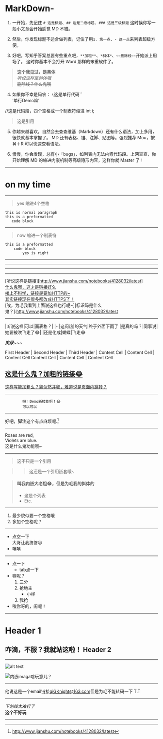 # MarkDown-

1. 一开始，先记住 `# 这是标题`、`## 这是二级标题`、`### 这是三级标题`
这时候你写一般小文章会开始感觉 MD 不错。

2. 然后，你发现标题不适合做列表，记住了用`1. 第一点`、`- 这一点`来列表超级方便。

3. 好吧，写知乎答案总要有些重点吧，`**加粗**`、`*斜体*`、`~~删除线~~`开始派上用场了。
这时你基本不会打开 Word 那样的笨重软件了。
>**这个我见过，是黑体**
<br />*听说这样是斜体哦*
<br />~~删除线？什么鬼哦~~

4. 如果你不幸是码农： 
`\`这是单行代码\``
<br />'单行Demo嘛'

//这是代码段，四个空格或一个制表符缩进
int i;

> 这是引用

5. 你越来越喜欢，自然会去查查维基（Markdown）还有什么语法，加上多用，很快就基本掌握了。
MD 还有表格、锚、注脚、贴图等。强烈推荐 Mou，按 ⌘＋R 可以快速查看语法。

6. 慢慢，你会发现，总有小「bugs」，如列表内无法内嵌代码段。上网查查，你开始理解 MD 的缩进内嵌机制等高级隐形内容，这样你就 Master 了！

---
# on my time
- - -
> yes 缩进4个空格

    this is normal paragraph
    this is a preformatted
       code block
---

>now 缩进一个制表符

	this is a preformatted
		code block
		 	yes is right
---

***

***

---
[听说这样是链接][http://www.jianshu.com/notebooks/4128032/latest]
<br />[什么鬼哦，这才是链接好么](www.jianshu.com)
<br />[楼上不科学，链接是要加HTTP的~](http://www.jianshu.com/notebooks/4128032/latest)
<br />[其实链接现在很多都改成HTTPS了！](https://www.jianshu.com/notebooks/4128032/latest)
<br />[唉，为毛我看到上面说这样也行呢~][标识码是什么鬼？]:http://www.jianshu.com/notebooks/4128032/latest

---
|听说这样|可以|画表格？|
|-
|这闷热|的天气|终于外面下雨了
|是真的吗？|同事说|她要被吹飞走了😂|
|还是化成|蝴蝶|飞走😂

***笑尿~~~***

First Header | Second Header | Third Header
|
Content Cell | Content Cell  | Content Cell
Content Cell | Content Cell  | Content Cell


## [这是什么鬼？加粗的链接😂](http://www.jianshu.com/notebooks/4128032/latest)
[这样写能加粗么？貌似然并卵，难道说是页面内跳转？](#http://www.jianshu.com/notebooks/4128032/latest)

---

```
   		呀！Demo新技能啊！😂
   		可以可以
```
----
好吧，脚注这个有点麻烦呢.[^1]
[^1]:http://www.jianshu.com/notebooks/4128032/latest
***

Roses are red,   
Violets are blue.
<br />这是什么鬼功能哦~

---

> 这不只是一个引用

> > 这还是一个引用嵌套哦~

> #### 叫我内嵌大老粗😂，但是为毛我的斜体的
> 
> * 这是个列表
> * Etc.

---
1. 最少貌似要一个空格哦
2.  多加个空格呢？

---
* 点空一下 
<br />大哥让我挤挤😝
*  嘻嘻

---
* 点一下
	* tab点一下
* 嘛呢？
	1. 三分
	2. 抢地主
		* 小样
	3. 我抢
* 唉你呀的，闹呢！

---
Header 1
========
咋滴，不服？我就站这啦！
Header 2
--------

---
![alt text][id]

[id]: /url/to/img.jpg "Title"

![内嵌imaga啥玩意儿？](/url/to/img.jpg "这个可以不填")

---
他说这是一个email链接<qiGKnight@163.com>但是为毛不能转码一下 T.T

---
_下划线太难打了_
<br />__这个不好玩__

---
